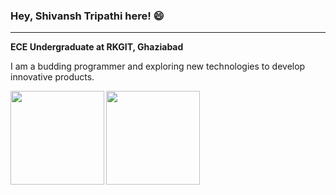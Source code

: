 ### Hey, Shivansh Tripathi here! 😄 
***
**ECE Undergraduate at RKGIT, Ghaziabad**

I am a budding programmer and exploring new technologies to develop innovative products.

<img src="https://github-readme-stats.vercel.app/api?username=Shivansh789&&show_icons=true&title_color=54d1ff&icon_color=ff860d&text_color=F5F5F5&bg_color=1b1b1b" align="left" height=150em>
<img src="https://github-readme-stats.vercel.app/api/top-langs/?username=Shivansh789&layout=compact" align="left" height=150em>


